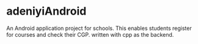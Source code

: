 # adeniyiAndroid
An Android application project for schools. This enables students register for courses and check their CGP.
written with cpp as the backend.
